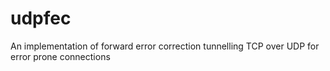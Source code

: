 udpfec
======

An implementation of forward error correction tunnelling TCP over UDP for error prone connections
